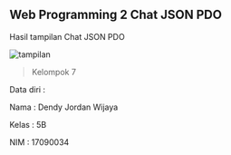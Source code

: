 ## Web Programming 2 Chat JSON PDO

Hasil tampilan Chat JSON PDO

![tampilan](https://user-images.githubusercontent.com/35665037/69961058-88c4ab00-153d-11ea-8098-ebfc4f5b6dd5.PNG)

>Kelompok 7

Data diri :

Nama  : Dendy Jordan Wijaya

Kelas : 5B

NIM   : 17090034
